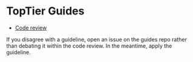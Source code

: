 TopTier Guides
======

* [Code review](./code-review)


If you disagree with a guideline, open an issue on the guides repo rather than
debating it within the code review. In the meantime, apply the guideline.

